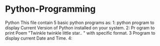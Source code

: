 # Python-Programming
Python
This file contain 5 basic python programs as:
1: python program to display Current Version of Python installed on your system.
2: Pr
ogram to print Poem "Twinkle twinkle little star.. " with specific format.
3 Program to display current Date and Time.
4: 
